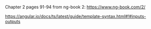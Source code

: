 Chapter 2 pages 91-94 from ng-book 2: https://www.ng-book.com/2/

https://angular.io/docs/ts/latest/guide/template-syntax.html#!#inputs-outputs

